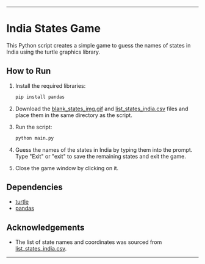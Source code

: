 
---

# India States Game

This Python script creates a simple game to guess the names of states in India using the turtle graphics library.

## How to Run

1. Install the required libraries:

   ```bash
   pip install pandas
   ```

2. Download the [blank_states_img.gif](#) and [list_states_india.csv](#) files and place them in the same directory as the script.

3. Run the script:

   ```bash
   python main.py
   ```

4. Guess the names of the states in India by typing them into the prompt. Type "Exit" or "exit" to save the remaining states and exit the game.

5. Close the game window by clicking on it.

## Dependencies

- [turtle](https://docs.python.org/3/library/turtle.html)
- [pandas](https://pandas.pydata.org/)

## Acknowledgements

- The list of state names and coordinates was sourced from [list_states_india.csv](#).

---
